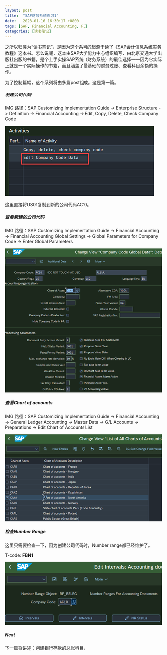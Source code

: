 ```yaml
---
layout: post
title:  "SAP财务系统练习1"
date:   2023-01-16 16:30:17 +0800
tags: [SAP, Financial Accounting, FI]
categories: [读书笔记]
---
```


之所以归类为“读书笔记”，是因为这个系列的起源于读了《SAP会计信息系统实务教程》这本书。怎么说呢，这本由SAP大学能力中心组织编写、由北京交通大学出版社出版的书籍，是个上手实操SAP系统（财务系统）的最佳选择——因为它实际上就是一个实际操作的书籍，而且涵盖了最基础的财务过账、查看科目余额的操作。

为了控制篇幅，这个系列将由多篇post组成。这是第一篇。

##### 创建公司代码

IMG 路径：SAP Customizing Implementation Guide -> Enterprise Structure -> Definition -> Financial Accounting -> Edit, Copy, Delete, Check Company Code

![Create BUKRS](/assets/uploads/2023/01/create-bukrs.png)

这里直接将US01复制到新的公司代码AC10。

##### 查看新建的公司代码

IMG 路径：SAP Customizing Implementation Guide -> Financial Accounting -> Financial Accounting Global Settings -> Global Parameters for Company Code -> Enter Global Parameters

![Display BUKRS](/assets/uploads/2023/01/display-bukrs.png)

##### 查看Chart of accounts

IMG 路径：SAP Customizing Implementation Guide -> Financial Accounting -> General Ledger Accounting -> Master Data -> G/L Accounts -> Preparations -> Edit Chart of Accounts List

![Display COA](/assets/uploads/2023/01/display-coa.png)

##### 检查Number Range

这里只需要检查一下，因为创建公司代码时，Number range都已经维护了。

T-code: **FBN1**

![FBN1](/assets/uploads/2023/01/fbn1.png)

##### Next

下一篇将讲述：创建银行存款的总账科目。


